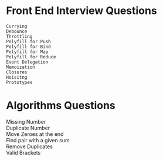 #   Front End Interview Questions
    Currying
    Debounce
    Throttling
    Polyfill for Push 
    Polyfill for Bind
    Polyfill for Map
    Polyfill for Reduce 
    Event Delegation
    Memoization
    Closures
    Hoisitng
    Prototypes
    
   
# Algorithms Questions
  Missing Number <br>
  Duplicate Number <br>
  Move Zeroes at the end <br>
  Find pair with a given sum <br>
  Remove Duplicates <br>
  Valid Brackets <br>
